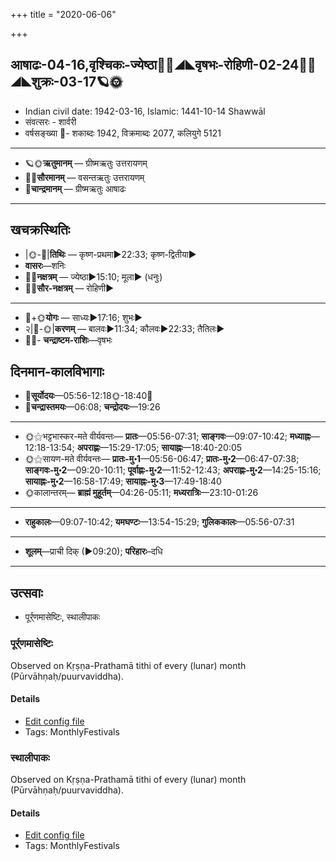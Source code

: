 +++
title = "2020-06-06"

+++
## आषाढः-04-16,वृश्चिकः-ज्येष्ठा🌛🌌◢◣वृषभः-रोहिणी-02-24🌌🌞◢◣शुक्रः-03-17🪐🌞
- Indian civil date: 1942-03-16, Islamic: 1441-10-14 Shawwāl
- संवत्सरः - शार्वरी
- वर्षसङ्ख्या 🌛- शकाब्दः 1942, विक्रमाब्दः 2077, कलियुगे 5121
___________________
- 🪐🌞**ऋतुमानम्** — ग्रीष्मऋतुः उत्तरायणम्
- 🌌🌞**सौरमानम्** — वसन्तऋतुः उत्तरायणम्
- 🌛**चान्द्रमानम्** — ग्रीष्मऋतुः आषाढः
___________________


## खचक्रस्थितिः
- |🌞-🌛|**तिथिः** — कृष्ण-प्रथमा►22:33; कृष्ण-द्वितीया►  
- **वासरः**—शनिः  
- 🌌🌛**नक्षत्रम्** — ज्येष्ठा►15:10; मूला► (धनुः)  
- 🌌🌞**सौर-नक्षत्रम्** — रोहिणी►  
___________________
- 🌛+🌞**योगः** — साध्यः►17:16; शुभः►  
- २|🌛-🌞|**करणम्** — बालवः►11:34; कौलवः►22:33; तैतिलः►  
- 🌌🌛- **चन्द्राष्टम-राशिः**—वृषभः  


## दिनमान-कालविभागाः
- 🌅**सूर्योदयः**—05:56-12:18🌞️-18:40🌇  
- 🌛**चन्द्रास्तमयः**—06:08; **चन्द्रोदयः**—19:26  
___________________
- 🌞⚝भट्टभास्कर-मते वीर्यवन्तः— **प्रातः**—05:56-07:31; **साङ्गवः**—09:07-10:42; **मध्याह्नः**—12:18-13:54; **अपराह्णः**—15:29-17:05; **सायाह्नः**—18:40-20:05  
- 🌞⚝सायण-मते वीर्यवन्तः— **प्रातः-मु॰1**—05:56-06:47; **प्रातः-मु॰2**—06:47-07:38; **साङ्गवः-मु॰2**—09:20-10:11; **पूर्वाह्णः-मु॰2**—11:52-12:43; **अपराह्णः-मु॰2**—14:25-15:16; **सायाह्नः-मु॰2**—16:58-17:49; **सायाह्नः-मु॰3**—17:49-18:40  
- 🌞कालान्तरम्— **ब्राह्मं मुहूर्तम्**—04:26-05:11; **मध्यरात्रिः**—23:10-01:26  
___________________
- **राहुकालः**—09:07-10:42; **यमघण्टः**—13:54-15:29; **गुलिककालः**—05:56-07:31  
___________________
- **शूलम्**—प्राची दिक् (►09:20); **परिहारः**–दधि  
___________________

## उत्सवाः
- पूर्र्णमासेष्टिः, स्थालीपाकः
### पूर्र्णमासेष्टिः

Observed on Kṛṣṇa-Prathamā tithi of every (lunar) month (Pūrvāhṇaḥ/puurvaviddha). 

#### Details
- [Edit config file](https://github.com/jyotisham/adyatithi/tree/master/gRhya/general/lunar_month/tithi/00/16/pUrNamAseShTiH.toml)
- Tags: MonthlyFestivals


### स्थालीपाकः

Observed on Kṛṣṇa-Prathamā tithi of every (lunar) month (Pūrvāhṇaḥ/puurvaviddha). 

#### Details
- [Edit config file](https://github.com/jyotisham/adyatithi/tree/master/gRhya/general/lunar_month/tithi/00/16/sthAlIpAkaH_16.toml)
- Tags: MonthlyFestivals


